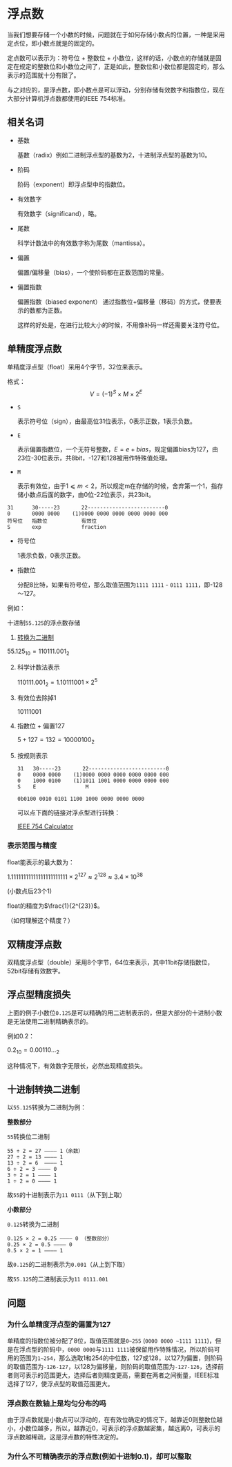 # 浮点数

当我们想要存储一个小数的时候，问题就在于如何存储小数点的位置，一种是采用定点位，即小数点就是的固定的。

定点数可以表示为：符号位 + 整数位 + 小数位，这样的话，小数点的存储就是固定在规定的整数位和小数位之间了，正是如此，整数位和小数位都是固定的，那么表示的范围就十分有限了。

与之对应的，是浮点数，即小数点是可以浮动，分别存储有效数字和指数位，现在大部分计算机浮点数都使用的IEEE 754标准。

## 相关名词

- 基数

  基数（radix）例如二进制浮点型的基数为2，十进制浮点型的基数为10。

- 阶码

  阶码（exponent）即浮点型中的指数位。

- 有效数字

  有效数字（significand），略。

- 尾数

  科学计数法中的有效数字称为尾数（mantissa）。

- 偏置

  偏置/偏移量（bias），一个使阶码都在正数范围的常量。

- 偏置指数

  偏置指数（biased exponent） 通过指数位+偏移量（移码）的方式，使要表示的数都为正数。

  这样的好处是，在进行比较大小的时候，不用像补码一样还需要关注符号位。

## 单精度浮点数

单精度浮点型（float）采用4个字节，32位来表示。

格式：
$$
V = (-1)^S×M×2^E
$$

- `S` 

  表示符号位（sign），由最高位31位表示，0表示正数，1表示负数。

- `E`

   表示偏置指数位，一个无符号整数，$E = e + bias$，规定偏置bias为127，由23位-30位表示，共8bit，-127和128被用作特殊值处理。

- `M`

  表示有效位，由于$1⩽m<2$，所以规定m在存储的时候，舍弃第一个1，指存储小数点后面的数字，由0位-22位表示，共23bit。

```
31      30-----23       22-------------------------0 
0       0000 0000    (1)0000 0000 0000 0000 0000 000  
符号位   指数位           有效位
S       exp             fraction
```

- 符号位

  1表示负数，0表示正数。

- 指数位

  分配8比特，如果有符号位，那么取值范围为`1111 1111` - `0111 1111`，即-128～127。

例如：

十进制`55.125`的浮点数存储

1.  [转换为二进制](#十进制转换二进制)

   $55.125_{10} = 11 0111.001_2$

2. 科学计数法表示

   $11 0111.001_2 = 1.10111001 × 2^5$

3. 有效位去除掉1

   10111001

4. 指数位 + 偏置127

   $5 + 127 = 132 = 1000 0100_2$

5. 按规则表示

   ```
   31   30-----23       22-------------------------0 
   0    0000 0000    (1)0000 0000 0000 0000 0000 000    
   0    1000 0100    (1)1011 1001 0000 0000 0000 000
   S    E                M
   ```

   `0b0100 0010 0101 1100 1000 0000 0000 0000`

   可以点下面的链接对浮点型进行转换：

   [IEEE 754 Calculator](http://weitz.de/ieee/)

### 表示范围与精度

float能表示的最大数为：

$1.1111 1111 1111 1111 1111 111  × 2^{127} ≈ 2^{128} ≈ 3.4 × 10^{38}$

(小数点后23个1)

float的精度为$\frac{1}{2^{23}}$。

（如何理解这个精度？）

## 双精度浮点数

双精度浮点型（double）采用8个字节，64位来表示，其中11bit存储指数位，52bit存储有效数字。

## 浮点型精度损失

上面的例子小数位`0.125`是可以精确的用二进制表示的，但是大部分的十进制小数是无法使用二进制精确表示的。

例如0.2：

$0.2_{10} = 0.00110..._2$

这种情况下，有效数字无限长，必然出现精度损失。

## 十进制转换二进制

以`55.125`转换为二进制为例：

**整数部分**

`55`转换位二进制

```
55 ÷ 2 = 27 ———— 1（余数）
27 ÷ 2 = 13 ———— 1
13 ÷ 2 = 6  ———— 1
6 ÷ 2 = 3 ———— 0
3 ÷ 2 = 1 ———— 1
1 ÷ 2 = 0 ———— 1
```

故`55`的十进制表示为`11 0111`（从下到上取）

**小数部分**

`0.125`转换为二进制

```
0.125 × 2 = 0.25 ———— 0 （整数部分）
0.25 × 2 = 0.5 ———— 0 
0.5 × 2 = 1 ———— 1
```

故`0.125`的二进制表示为`0.001`（从上到下取）

故`55.125`的二进制表示为`11 0111.001`

## 问题

### 为什么单精度浮点型的偏置为127

单精度的指数位被分配了8位，取值范围就是`0~255` (`0000 0000 ~1111 1111`)，但是在浮点型的阶码中，`0000 0000`与`1111 1111`被保留用作特殊情况，所以阶码可用的范围为`1~254`，那么选取1和254的中位数，127或128，以127为偏置，则阶码的取值范围为`-126-127`，以128为偏移量，则阶码的取值范围为`-127-126`，选择前者则可表示的范围更大，选择后者则精度更高，需要在两者之间衡量，IEEE标准选择了127，使浮点型的取值范围更大。

### 浮点数在数轴上是均匀分布的吗

由于浮点数就是小数点可以浮动的，在有效位确定的情况下，越靠近0则整数位越小，小数位越多，所以，越靠近0，可表示的浮点数越密集，越远离0，可表示的浮点数越稀疏，这是浮点数的特性决定的。

### 为什么不可精确表示的浮点数(例如十进制0.1)，却可以整取





